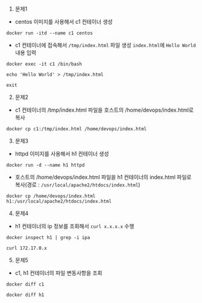 1. 문제1
- centos 이미지를 사용해서 c1 컨테이너 생성
```
docker run -itd --name c1 centos
```
- c1 컨테이너에 접속해서 `/tmp/index.html` 파일 생성
`index.html`에 `Hello World` 내용 입력
```
docker exec -it c1 /bin/bash
```

```
echo 'Hello World' > /tmp/index.html
```

```
exit
```

2. 문제2
- c1 컨테이너의 /tmp/index.html 파일을 호스트의 /home/devops/index.html로 복사

```
docker cp c1:/tmp/index.html /home/devops/index.html
```

3. 문제3
- httpd 이미지를 사용해서 h1 컨테이너 생성
```
docker run -d --name h1 httpd
```
- 호스트의 /home/devops/index.html 파일을 h1 컨테이너의 index.html 파일로 복사(경로 : `/usr/local/apache2/htdocs/index.html`)
```
docker cp /home/devops/index.html h1:/usr/local/apache2/htdocs/index.html
```

4. 문제4
- h1 컨테이너의 ip 정보를 조회해서 `curl x.x.x.x` 수행
```
docker inspect h1 | grep -i ipa
```

```
curl 172.17.0.x
```

5. 문제5
- c1, h1 컨테이너의 파일 변동사항을 조회
```
docker diff c1
```
```
docker diff h1
```